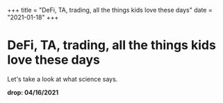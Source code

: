 +++
title = "DeFi, TA, trading, all the things kids love these days"
date = "2021-01-18"
+++



# DeFi, TA, trading, all the things kids love these days

Let's take a look at what science says.

**drop: 04/16/2021**